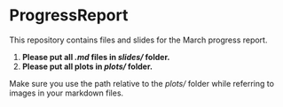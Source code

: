 # ProgressReport
This repository contains files and slides for the March progress report.

1. **Please put all _.md_ files in _slides/_ folder.**
2. **Please put all plots in _plots/_ folder.**

Make sure you use the path relative to the _plots/_ folder while referring to images in your markdown files.
